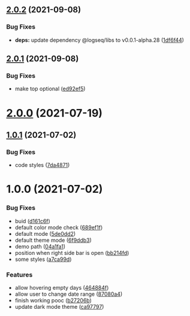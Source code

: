 ## [2.0.2](https://github.com/pengx17/logseq-plugin-heatmap/compare/v2.0.1...v2.0.2) (2021-09-08)


### Bug Fixes

* **deps:** update dependency @logseq/libs to v0.0.1-alpha.28 ([1df6f44](https://github.com/pengx17/logseq-plugin-heatmap/commit/1df6f44c18bb11c16bdf42653a1c4a27f43ebaf6))

## [2.0.1](https://github.com/pengx17/logseq-plugin-heatmap/compare/v2.0.0...v2.0.1) (2021-09-08)


### Bug Fixes

* make top optional ([ed92ef5](https://github.com/pengx17/logseq-plugin-heatmap/commit/ed92ef5e1f23eda0193742789e0718fd98035f6b))

# [2.0.0](https://github.com/pengx17/logseq-plugin-heatmap/compare/v1.0.1...v2.0.0) (2021-07-19)

## [1.0.1](https://github.com/pengx17/logseq-plugin-heatmap/compare/v1.0.0...v1.0.1) (2021-07-02)


### Bug Fixes

* code styles ([7da4871](https://github.com/pengx17/logseq-plugin-heatmap/commit/7da48710fd63353de3518f5e5c5bdf245ad45772))

# 1.0.0 (2021-07-02)


### Bug Fixes

* buid ([d161c6f](https://github.com/pengx17/logseq-plugin-heatmap/commit/d161c6f97ab448198779c5df1279fcd54cd09269))
* default color mode check ([689ef1f](https://github.com/pengx17/logseq-plugin-heatmap/commit/689ef1fffbbb0f2be43f2a638cd2fc6b390ad2bf))
* default mode ([5de0dd2](https://github.com/pengx17/logseq-plugin-heatmap/commit/5de0dd28fffa50a6574956ab3f604463e3495146))
* default theme mode ([6f9ddb3](https://github.com/pengx17/logseq-plugin-heatmap/commit/6f9ddb3c6c971dc8284dbe077e6ab77f23c1c8c9))
* demo path ([04a1fa1](https://github.com/pengx17/logseq-plugin-heatmap/commit/04a1fa1a1ab071e706a7e42c6e4df28e3e1a13e3))
* position when right side bar is open ([bb214fd](https://github.com/pengx17/logseq-plugin-heatmap/commit/bb214fd4a9d9b3f0b277e2b0cb500f988ab7c7af))
* some styles ([a7ca99d](https://github.com/pengx17/logseq-plugin-heatmap/commit/a7ca99d4ffa3a009bae27e720b124dcfe04a2959))


### Features

* allow hovering empty days ([464884f](https://github.com/pengx17/logseq-plugin-heatmap/commit/464884f827f0e4e7b55064558afd4e43d0023f1e))
* allow user to change date range ([87080a4](https://github.com/pengx17/logseq-plugin-heatmap/commit/87080a48245acb01a521b0f51a95570257a8037c))
* finish working pooc ([b27206b](https://github.com/pengx17/logseq-plugin-heatmap/commit/b27206b05b04fa592efa8d0abab0335d8ac9c130))
* update dark mode theme ([ca97797](https://github.com/pengx17/logseq-plugin-heatmap/commit/ca97797e800f426c50449189b90dfc4f24d4c4c1))
